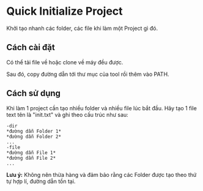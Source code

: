 # Quick Initialize Project

Khởi tạo nhanh các folder, các file khi làm một Project gì đó.

## Cách cài đặt

Có thể tải file về hoặc clone về máy đều được.

Sau đó, copy đường dẫn tới thư mục của tool rồi thêm vào PATH.

## Cách sử dụng

Khi làm 1 project cần tạo nhiều folder và nhiều file lúc bắt đầu. Hãy tạo 1 file text tên là "init.txt" và ghi theo cấu trúc như sau:

```
-dir
*đường dẫn Folder 1*
*đường dẫn Folder 2*
...
-file
*đường dẫn File 1*
*đường dẫn File 2*
...
```

**Lưu ý:** Không nên thừa hàng và đảm bảo rằng các Folder được tạo theo thứ tự hợp lí, đường dẫn tồn tại. 